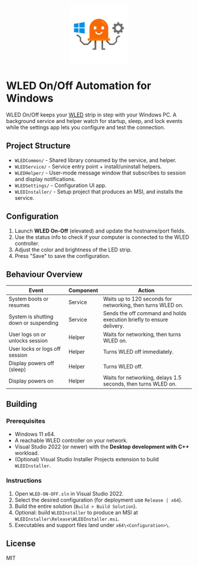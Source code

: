 ﻿<p align="center">
  <img src="icon.png" alt="WLED On/Off Logo" height="160">
</p>

# WLED On/Off Automation for Windows

WLED On/Off keeps your [WLED](https://kno.wled.ge/) strip in step with your Windows PC. A background service and helper watch for startup, sleep, and lock events while the settings app lets you configure and test the connection. 

## Project Structure

- `WLEDCommon/` - Shared library consumed by the service, and helper.
- `WLEDService/` - Service entry point + install/uninstall helpers.
- `WLEDHelper/` - User-mode message window that subscribes to session and display notifications.
- `WLEDSettings/` - Configuration UI app.
- `WLEDInstaller/` - Setup project that produces an MSI, and installs the service.

## Configuration

1. Launch **WLED On-Off** (elevated) and update the hostname/port fields.
2. Use the status info to check if your computer is connected to the WLED controller.
3. Adjust the color and brightness of the LED strip.
4. Press "Save" to save the configuration.

## Behaviour Overview

| Event | Component | Action |
|-------|-----------|--------|
| System boots or resumes | Service | Waits up to 120 seconds for networking, then turns WLED on. |
| System is shutting down or suspending | Service | Sends the off command and holds execution briefly to ensure delivery. |
| User logs on or unlocks session | Helper | Waits for networking, then turns WLED on. |
| User locks or logs off session | Helper | Turns WLED off immediately. |
| Display powers off (sleep) | Helper | Turns WLED off. |
| Display powers on | Helper | Waits for networking, delays 1.5 seconds, then turns WLED on. |



## Building

### Prerequisites
- Windows 11 x64.
- A reachable WLED controller on your network.
- Visual Studio 2022 (or newer) with the **Desktop development with C++** workload.
- (Optional) Visual Studio Installer Projects extension to build `WLEDInstaller`.

### Instructions
1. Open `WLED-ON-OFF.sln` in Visual Studio 2022.
2. Select the desired configuration (for deployment use `Release | x64`).
3. Build the entire solution (`Build > Build Solution`).
4. Optional: build `WLEDInstaller` to produce an MSI at `WLEDInstaller\Release\WLEDInstaller.msi`.
5. Executables and support files land under `x64\<Configuration>\`.


## License

MIT
